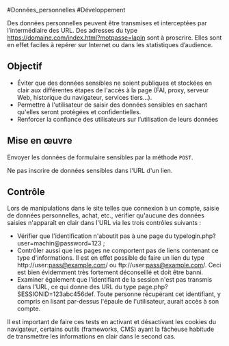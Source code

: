 
#Données_personnelles #Développement

Des données personnelles peuvent être transmises et interceptées par l’intermédiaire des URL. Des adresses du type https://domaine.com/index.html?motpasse=lapin sont à proscrire. Elles sont en effet faciles à repérer sur Internet ou dans les statistiques d’audience.


## Objectif

* Éviter que des données sensibles ne soient publiques et stockées en clair aux différentes étapes de l'accès à la page (FAI, proxy, serveur Web, historique du navigateur, services tiers…).
* Permettre à l'utilisateur de saisir des données sensibles en sachant qu'elles seront protégées et confidentielles.
* Renforcer la confiance des utilisateurs sur l’utilisation de leurs données

## Mise en œuvre

Envoyer les données de formulaire sensibles par la méthode `POST`.

Ne pas inscrire de données sensibles dans l'URL d'un lien.

## Contrôle

Lors de manipulations dans le site telles que connexion à un compte, saisie de données personnelles, achat, etc., vérifier qu'aucune des données saisies n'apparaît en clair dans l'URL via les trois contrôles suivants :

* Vérifier que l'identification n'aboutit pas à une page du typelogin.php?user=machin@password=123 ;
* Contrôler aussi que les pages ne comportent pas de liens contenant ce type d'informations. Il est en effet possible de faire un lien du type http://user:pass@example.com/ ou ftp://user:pass@example.com/. Ceci est bien évidemment très fortement déconseillé et doit être banni.
* Examiner également que l'identifiant de la session n'est pas transmis dans l'URL, ce qui donne des URL du type page.php?SESSIONID=123abc456def. Toute personne récupérant cet identifiant, y compris en lisant par-dessus l'épaule de l'utilisateur, aurait accès à son compte.

Il est important de faire ces tests en activant et désactivant les cookies du navigateur, certains outils (frameworks, CMS) ayant la fâcheuse habitude de transmettre les informations en clair dans le second cas.

